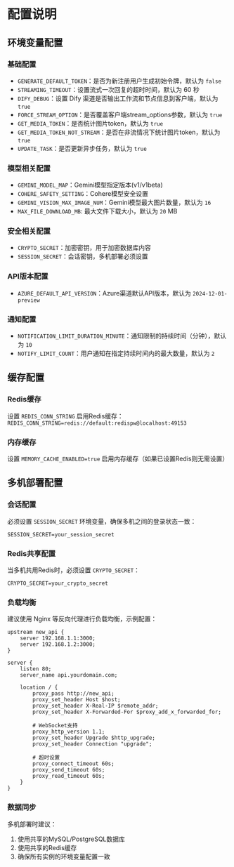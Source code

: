 # 配置说明

## 环境变量配置

### 基础配置
- `GENERATE_DEFAULT_TOKEN`：是否为新注册用户生成初始令牌，默认为 `false`
- `STREAMING_TIMEOUT`：设置流式一次回复的超时时间，默认为 60 秒
- `DIFY_DEBUG`：设置 Dify 渠道是否输出工作流和节点信息到客户端，默认为 `true`
- `FORCE_STREAM_OPTION`：是否覆盖客户端stream_options参数，默认为 `true`
- `GET_MEDIA_TOKEN`：是否统计图片token，默认为 `true`
- `GET_MEDIA_TOKEN_NOT_STREAM`：是否在非流情况下统计图片token，默认为 `true`
- `UPDATE_TASK`：是否更新异步任务，默认为 `true`

### 模型相关配置
- `GEMINI_MODEL_MAP`：Gemini模型指定版本(v1/v1beta)
- `COHERE_SAFETY_SETTING`：Cohere模型安全设置
- `GEMINI_VISION_MAX_IMAGE_NUM`：Gemini模型最大图片数量，默认为 `16`
- `MAX_FILE_DOWNLOAD_MB`: 最大文件下载大小，默认为 `20` MB

### 安全相关配置
- `CRYPTO_SECRET`：加密密钥，用于加密数据库内容
- `SESSION_SECRET`：会话密钥，多机部署必须设置

### API版本配置
- `AZURE_DEFAULT_API_VERSION`：Azure渠道默认API版本，默认为 `2024-12-01-preview`

### 通知配置
- `NOTIFICATION_LIMIT_DURATION_MINUTE`：通知限制的持续时间（分钟），默认为 `10`
- `NOTIFY_LIMIT_COUNT`：用户通知在指定持续时间内的最大数量，默认为 `2`

## 缓存配置

### Redis缓存
设置 `REDIS_CONN_STRING` 启用Redis缓存：
``
REDIS_CONN_STRING=redis://default:redispw@localhost:49153
``

### 内存缓存
设置 `MEMORY_CACHE_ENABLED=true` 启用内存缓存（如果已设置Redis则无需设置） 

## 多机部署配置

### 会话配置
必须设置 `SESSION_SECRET` 环境变量，确保多机之间的登录状态一致：
```shell
SESSION_SECRET=your_session_secret
```

### Redis共享配置
当多机共用Redis时，必须设置 `CRYPTO_SECRET`：
```shell
CRYPTO_SECRET=your_crypto_secret
```

### 负载均衡
建议使用 Nginx 等反向代理进行负载均衡，示例配置：
```nginx
upstream new_api {
    server 192.168.1.1:3000;
    server 192.168.1.2:3000;
}

server {
    listen 80;
    server_name api.yourdomain.com;
    
    location / {
        proxy_pass http://new_api;
        proxy_set_header Host $host;
        proxy_set_header X-Real-IP $remote_addr;
        proxy_set_header X-Forwarded-For $proxy_add_x_forwarded_for;
        
        # WebSocket支持
        proxy_http_version 1.1;
        proxy_set_header Upgrade $http_upgrade;
        proxy_set_header Connection "upgrade";
        
        # 超时设置
        proxy_connect_timeout 60s;
        proxy_send_timeout 60s;
        proxy_read_timeout 60s;
    }
}
```

### 数据同步
多机部署时建议：
1. 使用共享的MySQL/PostgreSQL数据库
2. 使用共享的Redis缓存
3. 确保所有实例的环境变量配置一致 